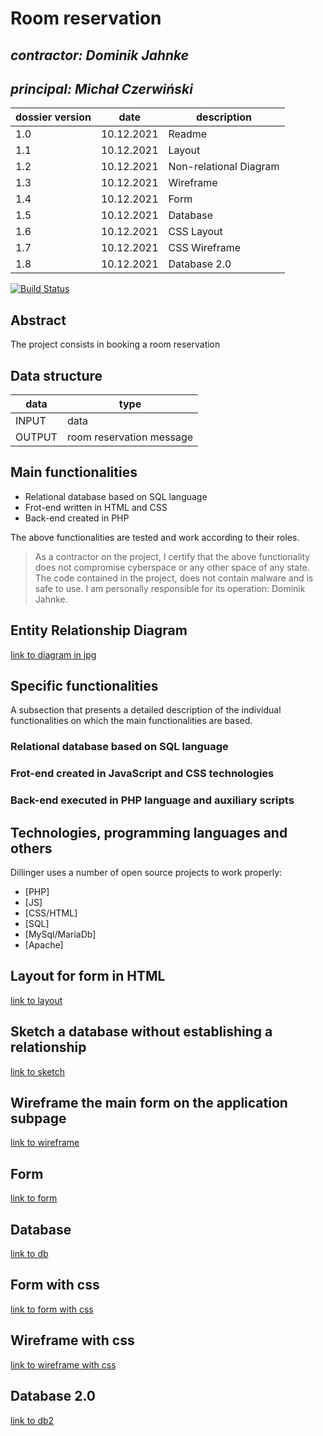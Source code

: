 # Room reservation

## _contractor: Dominik Jahnke_
## _principal: Michał Czerwiński_


| dossier version | date | description |
| ------ | ------ | ------ |
| 1.0 | 10.12.2021 | Readme |
| 1.1 | 10.12.2021 | Layout |
| 1.2 | 10.12.2021 | Non-relational Diagram |
| 1.3 | 10.12.2021 | Wireframe |
| 1.4 | 10.12.2021 | Form |
| 1.5 | 10.12.2021 | Database |
| 1.6 | 10.12.2021 | CSS Layout |
| 1.7 | 10.12.2021 | CSS Wireframe |
| 1.8 | 10.12.2021 | Database 2.0 |


[![Build Status](https://travis-ci.org/joemccann/dillinger.svg?branch=master)](https://travis-ci.org/joemccann/dillinger)

## Abstract 
The project consists in booking a room reservation

## Data structure

| data | type |
| ------ | ------ |
| INPUT | data |
| OUTPUT | room reservation message |

## Main functionalities

+ Relational database based on SQL language
+ Frot-end written in HTML and CSS
+ Back-end created in PHP

The above functionalities are tested and work according to their roles.

> As a contractor on the project, I certify that the above functionality 
> does not compromise cyberspace or any other space of any state. 
> The code contained in the project, does not contain malware and is safe to use. 
> I am personally responsible for its operation: Dominik Jahnke.

## Entity Relationship Diagram

[link to diagram in jpg][erd]

## Specific functionalities

A subsection that presents a detailed description of the individual functionalities on which the main functionalities are based.

### Relational database based on SQL language

### Frot-end created in JavaScript and CSS technologies

### Back-end executed in PHP language and auxiliary scripts

## Technologies, programming languages and others

Dillinger uses a number of open source projects to work properly:

- [PHP]
- [JS]
- [CSS/HTML]
- [SQL]
- [MySql/MariaDb]
- [Apache]

 [erd]: <https://github.com/Michal3456/example_project/blob/main/sprites/Untitled%20Diagram.jpg>
 
 ## Layout for form in HTML

[link to layout][form]

[form]: <https://github.com/Michal3456/4cti/blob/main/6/sprites/layout.png>

 ## Sketch a database without establishing a relationship
 
[link to sketch][sketch]

[sketch]: <https://github.com/Michal3456/4cti/blob/main/6/sprites/sketch.png>

## Wireframe the main form on the application subpage

[link to wireframe][wireframe]

[wireframe]: <https://github.com/Michal3456/4cti/blob/main/6/sprites/wireframe.png>

## Form

[link to form][form1]

[form1]: <https://github.com/Michal3456/4cti/blob/main/6/main/form.html>

 ## Database

[link to db][dba]

[dba]: <https://github.com/Michal3456/4cti/blob/main/6/database/reservation.sql>

## Form with css

[link to form with css][form2]

[form2]: <https://github.com/Michal3456/4cti/blob/main/6/main/form2.html>

## Wireframe with css

[link to wireframe with css][form2]

[form3]: <https://github.com/Michal3456/4cti/blob/main/6/main/form2.html>

 ## Database 2.0

[link to db2][dba2]

[dba2]: <https://github.com/Michal3456/4cti/blob/main/6/database/reservation1.sql>
